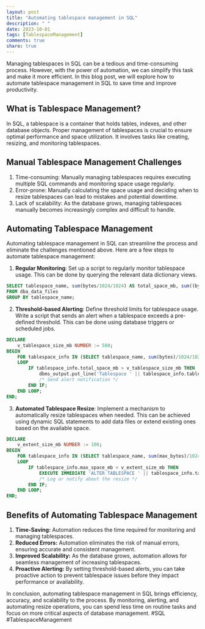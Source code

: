 ```yaml
---
layout: post
title: "Automating tablespace management in SQL"
description: " "
date: 2023-10-01
tags: [TablespaceManagement]
comments: true
share: true
---
```


Managing tablespaces in SQL can be a tedious and time-consuming process. However, with the power of automation, we can simplify this task and make it more efficient. In this blog post, we will explore how to automate tablespace management in SQL to save time and improve productivity.

## What is Tablespace Management?

In SQL, a tablespace is a container that holds tables, indexes, and other database objects. Proper management of tablespaces is crucial to ensure optimal performance and space utilization. It involves tasks like creating, resizing, and monitoring tablespaces.

## Manual Tablespace Management Challenges

1. Time-consuming: Manually managing tablespaces requires executing multiple SQL commands and monitoring space usage regularly.
2. Error-prone: Manually calculating the space usage and deciding when to resize tablespaces can lead to mistakes and potential downtime.
3. Lack of scalability: As the database grows, managing tablespaces manually becomes increasingly complex and difficult to handle.

## Automating Tablespace Management

Automating tablespace management in SQL can streamline the process and eliminate the challenges mentioned above. Here are a few steps to automate tablespace management:

1. **Regular Monitoring**: Set up a script to regularly monitor tablespace usage. This can be done by querying the relevant data dictionary views.
```sql
SELECT tablespace_name, sum(bytes/1024/1024) AS total_space_mb, sum((bytes - max_bytes)/1024/1024) AS used_space_mb
FROM dba_data_files
GROUP BY tablespace_name;
```

2. **Threshold-based Alerting**: Define threshold limits for tablespace usage. Write a script that sends an alert when a tablespace exceeds a pre-defined threshold. This can be done using database triggers or scheduled jobs. 
```sql
DECLARE
    v_tablespace_size_mb NUMBER := 500;
BEGIN
    FOR tablespace_info IN (SELECT tablespace_name, sum(bytes)/1024/1024 AS total_space_mb FROM dba_data_files GROUP BY tablespace_name)
    LOOP
        IF tablespace_info.total_space_mb > v_tablespace_size_mb THEN
            dbms_output.put_line('Tablespace ' || tablespace_info.tablespace_name || ' has exceeded the threshold.');
            /* Send alert notification */
        END IF;
    END LOOP;
END;
```

3. **Automated Tablespace Resize**: Implement a mechanism to automatically resize tablespaces when needed. This can be achieved using dynamic SQL statements to add data files or extend existing ones based on the available space.
```sql
DECLARE
    v_extent_size_mb NUMBER := 100;
BEGIN
    FOR tablespace_info IN (SELECT tablespace_name, sum(max_bytes)/1024/1024 AS max_space_mb FROM dba_data_files GROUP BY tablespace_name)
    LOOP
        IF tablespace_info.max_space_mb < v_extent_size_mb THEN
            EXECUTE IMMEDIATE 'ALTER TABLESPACE ' || tablespace_info.tablespace_name || ' ADD DATAFILE SIZE ' || v_extent_size_mb || 'M';
            /* Log or notify about the resize */
        END IF;
    END LOOP;
END;
```

## Benefits of Automating Tablespace Management

1. **Time-Saving:** Automation reduces the time required for monitoring and managing tablespaces.
2. **Reduced Errors:** Automation eliminates the risk of manual errors, ensuring accurate and consistent management.
3. **Improved Scalability:** As the database grows, automation allows for seamless management of increasing tablespaces.
4. **Proactive Alerting:** By setting threshold-based alerts, you can take proactive action to prevent tablespace issues before they impact performance or availability.

In conclusion, automating tablespace management in SQL brings efficiency, accuracy, and scalability to the process. By monitoring, alerting, and automating resize operations, you can spend less time on routine tasks and focus on more critical aspects of database management. #SQL #TablespaceManagement